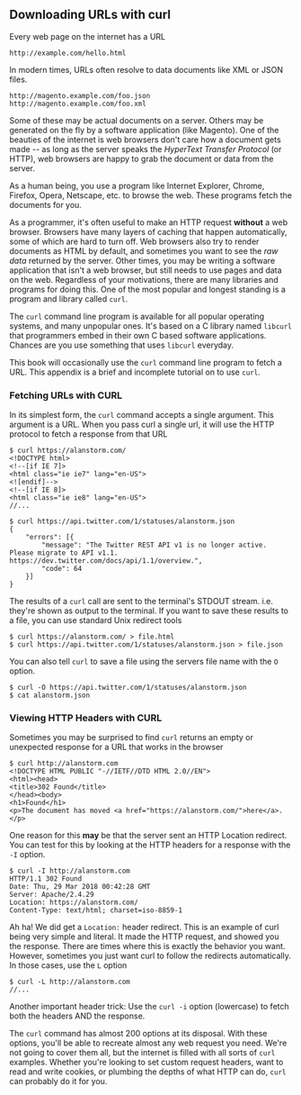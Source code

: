 Downloading URLs with curl
--------------------------------------------------	
Every web page on the internet has a URL

	http://example.com/hello.html

In modern times, URLs often resolve to data documents like XML or JSON files.

	http://magento.example.com/foo.json
	http://magento.example.com/foo.xml

Some of these may be actual documents on a server.  Others may be generated on the fly by a software application (like Magento).  One of the beauties of the internet is web browsers don't care how a document gets made -- as long as the server speaks the *HyperText Transfer Protocol* (or HTTP), web browsers are happy to grab the document or data from the server.

As a human being, you use a program like Internet Explorer, Chrome, Firefox, Opera, Netscape, etc. to browse the web.  These programs fetch the documents for you.  

As a programmer, it's often useful to make an HTTP request **without** a web browser.  Browsers have many layers of caching that happen automatically, some of which are hard to turn off.  Web browsers also try to render documents as HTML by default, and sometimes you want to see the *raw data* returned by the server. Other times, you may be writing a software application that isn't a web browser, but still needs to use pages and data on the web.  Regardless of your motivations, there are many libraries and programs for doing this. One of the most popular and longest standing is a program and library called `curl`.

The `curl` command line program is available for all popular operating systems, and many unpopular ones.  It's based on a C library named `libcurl` that programmers embed in their own C based software applications.  Chances are you use something that uses `libcurl` everyday.

This book will occasionally use the `curl` command line program to fetch a URL.  This appendix is a brief and incomplete tutorial on to use `curl`.  

### Fetching URLs with CURL

In its simplest form, the `curl` command accepts a single argument.  This argument is a URL.  When you pass curl a single url, it will use the HTTP protocol to fetch a response from that URL

    $ curl https://alanstorm.com/
    <!DOCTYPE html>
    <!--[if IE 7]>
    <html class="ie ie7" lang="en-US">
    <![endif]-->
    <!--[if IE 8]>
    <html class="ie ie8" lang="en-US">
    //...

    $ curl https://api.twitter.com/1/statuses/alanstorm.json
    {
        "errors": [{
            "message": "The Twitter REST API v1 is no longer active. Please migrate to API v1.1. https://dev.twitter.com/docs/api/1.1/overview.",
            "code": 64
        }]
    }
   
The results of a `curl` call are sent to the terminal's STDOUT stream.  i.e. they're shown as output to the terminal.  If you want to save these results to a file, you can use standard Unix redirect tools

    $ curl https://alanstorm.com/ > file.html
    $ curl https://api.twitter.com/1/statuses/alanstorm.json > file.json
    
You can also tell `curl` to save a file using the servers file name with the `O` option.

    $ curl -O https://api.twitter.com/1/statuses/alanstorm.json
    $ cat alanstorm.json
   
### Viewing HTTP Headers with CURL

Sometimes you may be surprised to find `curl` returns an empty or unexpected response for a URL that works in the browser

    $ curl http://alanstorm.com
    <!DOCTYPE HTML PUBLIC "-//IETF//DTD HTML 2.0//EN">
    <html><head>
    <title>302 Found</title>
    </head><body>
    <h1>Found</h1>
    <p>The document has moved <a href="https://alanstorm.com/">here</a>.</p>

One reason for this **may** be that the server sent an HTTP Location redirect.  You can test for this by looking at the HTTP headers for a response with the `-I` option.

    $ curl -I http://alanstorm.com
    HTTP/1.1 302 Found
    Date: Thu, 29 Mar 2018 00:42:28 GMT
    Server: Apache/2.4.29
    Location: https://alanstorm.com/
    Content-Type: text/html; charset=iso-8859-1

Ah ha!  We did get a `Location:` header redirect.  This is an example of curl being very simple and literal.  It made the HTTP request, and showed you the response.  There are times where this is exactly the behavior you want.  However, sometimes you just want curl to follow the redirects automatically.  In those cases, use the `L` option

	$ curl -L http://alanstorm.com
	//...

Another important header trick: Use the `curl -i` option (lowercase) to fetch both the headers AND the response.

The `curl` command has almost 200 options at its disposal.  With these options, you'll be able to recreate almost any web request you need.  We're not going to cover them all, but the internet is filled with all sorts of `curl` examples. Whether you're looking to set custom request headers, want to read and write  cookies, or plumbing the depths of what HTTP can do, `curl` can probably do it for you. 
